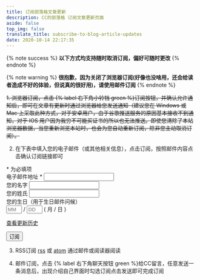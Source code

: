 ```yaml
---
title: 订阅部落格文章更新
description: CC的部落格 订阅文章更新页面
aside: false
top_img: false
translate_title: subscribe-to-blog-article-updates
date: 2020-10-14 22:17:35
---
```

{% note success %} **以下方式均支持随时取消订阅，偏好可随时更改** {% endnote %}

{% note warning %} **很抱歉，因为关闭了浏览器订阅(好像也没啥用，还会给读者造成不好的体验，但说真的很好用)，请使用邮件订阅** {% endnote %}

~~1. 浏览器订阅，点击 {% label 右下角小铃铛 green %}订阅按钮，并确认允许通知后，即可在文章有更新时通过浏览器给您发送通知（建议您在 Windows 或 Mac 上采取此种方式，对于安卓用户，由于谷歌推送服务的原因基本接收不到通知，对于 IOS 用户因为我穷不可能买证书的所以也无法推送。即使您清除了本站浏览器数据，当您重新浏览本站时，也会为您自动重新订阅，除非您主动取消订阅）。~~

2. 在下表中填入您的电子邮件（或其他相关信息），点击订阅，按照邮件内容点击确认订阅链接即可
<!-- Begin Mailchimp Signup Form -->
<script src="https://cdn.jsdelivr.net/npm/jquery@latest/dist/jquery.min.js"></script>
<link href="https://cdn.jsdelivr.net/gh/ccknbc-backup/cdn/css/mailchimp.css" rel="stylesheet" type="text/css">
<div id="mc_embed_signup">
<form action="https://ccknbc.us2.list-manage.com/subscribe/post?u=a0aadd04e3d48349de29068f8&amp;id=7518e18fcd" method="post" id="mc-embedded-subscribe-form" name="mc-embedded-subscribe-form" class="validate" target="_blank" novalidate>
    <div id="mc_embed_signup_scroll">
<div class="indicates-required"><span class="asterisk">*</span> 为必填项</div>
<div class="mc-field-group">
	<label for="mce-EMAIL">电子邮件地址  <span class="asterisk">*</span>
</label>
	<input type="email" value="" name="EMAIL" class="required email" id="mce-EMAIL">
</div>
<div class="mc-field-group">
	<label for="mce-FNAME">您的名字 </label>
	<input type="text" value="" name="FNAME" class="" id="mce-FNAME">
</div>
<div class="mc-field-group">
	<label for="mce-LNAME">您的姓氏 </label>
	<input type="text" value="" name="LNAME" class="" id="mce-LNAME">
</div>
<div class="mc-field-group size1of2">
	<label for="mce-BIRTHDAY-month">您的生日（用于生日邮件问候） </label>
	<div class="datefield">
		<span class="subfield monthfield"><input class="birthday " type="text" pattern="[0-9]*" value="" placeholder="MM" size="2" maxlength="2" name="BIRTHDAY[month]" id="mce-BIRTHDAY-month"></span> / 
		<span class="subfield dayfield"><input class="birthday " type="text" pattern="[0-9]*" value="" placeholder="DD" size="2" maxlength="2" name="BIRTHDAY[day]" id="mce-BIRTHDAY-day"></span> 
		<span class="small-meta nowrap">( 月 / 日 )</span>
	</div>
</div><p><a href="https://us2.campaign-archive.com/home/?u=a0aadd04e3d48349de29068f8&id=7518e18fcd" title="查看历史文章更新记录">查看更新历史</a></p>
	<div id="mce-responses" class="clear">
		<div class="response" id="mce-error-response" style="display:none"></div>
		<div class="response" id="mce-success-response" style="display:none"></div>
	</div>    <!-- real people should not fill this in and expect good things - do not remove this or risk form bot signups-->
    <div style="position: absolute; left: -5000px;" aria-hidden="true"><input type="text" name="b_a0aadd04e3d48349de29068f8_7518e18fcd" tabindex="-1" value=""></div>
    <div class="clear"><input type="submit" value="订阅" name="subscribe" id="mc-embedded-subscribe" class="button"></div>
    </div>
</form>
</div>
<script defer type='text/javascript' src='https://cdn.jsdelivr.net/gh/ccknbc-backup/cdn/js/mailchimp.js'></script><script type='text/javascript'>(function($) {window.fnames = new Array(); window.ftypes = new Array();fnames[0]='EMAIL';ftypes[0]='email';fnames[1]='FNAME';ftypes[1]='text';fnames[2]='LNAME';ftypes[2]='text';fnames[3]='ADDRESS';ftypes[3]='address';fnames[4]='PHONE';ftypes[4]='phone';fnames[5]='BIRTHDAY';ftypes[5]='birthday'; }(jQuery));var $mcj = jQuery.noConflict(true);</script>
<!--End mc_embed_signup-->

3. RSS订阅 [rss](/rss.xml) 或 [atom](/atom.xml) 通过邮件或阅读器阅读
<!-- 3. 邮件订阅，前往 [订阅界面一](https://briefcake.com/s/ccknbc) 或 [订阅界面二](https://ccknbc.mailchimpsites.com) -->
4. 邮件订阅，点击 {% label 右下角聊天按钮 green %}给CC留言，任意发送一条消息后，出现介绍自己界面时勾选订阅点击发送即可完成订阅 